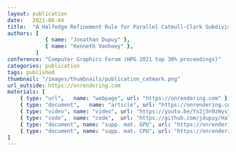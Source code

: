 ```yaml
---
layout: publication
date:   2021-06-04
title:  "A Halfedge Refinement Rule for Parallel Catmull-Clark Subdivision"
authors: [
            { name: "Jonathan Dupuy" },
            { name: "Kenneth Vanhoey" },
         ]
conference: "Computer Graphics Forum (HPG 2021 top 30% proceedings)"
categories: publication
tags: published
thumbnail: "/images/thumbnails/publication_catmark.png"
url_outside: https://onrendering.com
materials: [
    { type: "url",   name: "webpage", url: "https://onrendering.com" },
	{ type: "document",   name: "article", url: "https://onrendering.com/data/papers/catmark/HalfedgeCatmullClark.pdf" },
    { type: "video", name: "video", url: "https://youtu.be/Ys2j5n9zWys" },
    { type: "code",  name: "code",  url: "https://github.com/jdupuy/HalfedgeCatmullClark"},
	{ type: "document", name: "supp. mat. GPU", url: "https://onrendering.com/data/papers/catmark/SupplementalGpu.pdf" },
	{ type: "document", name: "supp. mat. CPU", url: "https://onrendering.com/data/papers/catmark/SupplementalCpu.pdf" }
]
---
```


<!-- With the `url_outside` tag, I can reference an outside blog / website -->
